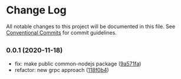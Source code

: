 # Change Log

All notable changes to this project will be documented in this file.
See [Conventional Commits](https://conventionalcommits.org) for commit guidelines.

## <small>0.0.1 (2020-11-18)</small>

* fix: make public common-nodejs package ([9a571fa](https://github.com/gmahechas/erp/commit/9a571fa))
* refactor: new grpc approach ([118f0b4](https://github.com/gmahechas/erp/commit/118f0b4))
